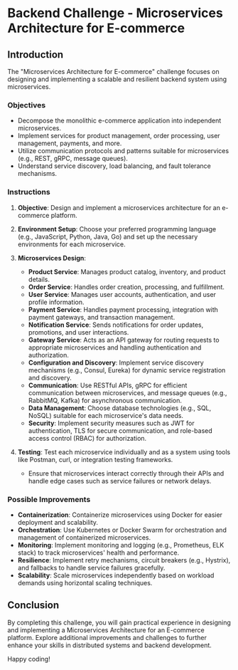 # Backend Challenge - Microservices Architecture for E-commerce

## Introduction

The "Microservices Architecture for E-commerce" challenge focuses on designing and implementing a scalable and resilient backend system using microservices.

### Objectives

- Decompose the monolithic e-commerce application into independent microservices.
- Implement services for product management, order processing, user management, payments, and more.
- Utilize communication protocols and patterns suitable for microservices (e.g., REST, gRPC, message queues).
- Understand service discovery, load balancing, and fault tolerance mechanisms.

### Instructions

1. **Objective**: Design and implement a microservices architecture for an e-commerce platform.

2. **Environment Setup**: Choose your preferred programming language (e.g., JavaScript, Python, Java, Go) and set up the necessary environments for each microservice.

3. **Microservices Design**:
    - **Product Service**: Manages product catalog, inventory, and product details.
    - **Order Service**: Handles order creation, processing, and fulfillment.
    - **User Service**: Manages user accounts, authentication, and user profile information.
    - **Payment Service**: Handles payment processing, integration with payment gateways, and transaction management.
    - **Notification Service**: Sends notifications for order updates, promotions, and user interactions.
    - **Gateway Service**: Acts as an API gateway for routing requests to appropriate microservices and handling authentication and authorization.
    - **Configuration and Discovery**: Implement service discovery mechanisms (e.g., Consul, Eureka) for dynamic service registration and discovery.
    - **Communication**: Use RESTful APIs, gRPC for efficient communication between microservices, and message queues (e.g., RabbitMQ, Kafka) for asynchronous communication.
    - **Data Management**: Choose database technologies (e.g., SQL, NoSQL) suitable for each microservice's data needs.
    - **Security**: Implement security measures such as JWT for authentication, TLS for secure communication, and role-based access control (RBAC) for authorization.

4. **Testing**: Test each microservice individually and as a system using tools like Postman, curl, or integration testing frameworks.
    - Ensure that microservices interact correctly through their APIs and handle edge cases such as service failures or network delays.

### Possible Improvements

- **Containerization**: Containerize microservices using Docker for easier deployment and scalability.
- **Orchestration**: Use Kubernetes or Docker Swarm for orchestration and management of containerized microservices.
- **Monitoring**: Implement monitoring and logging (e.g., Prometheus, ELK stack) to track microservices' health and performance.
- **Resilience**: Implement retry mechanisms, circuit breakers (e.g., Hystrix), and fallbacks to handle service failures gracefully.
- **Scalability**: Scale microservices independently based on workload demands using horizontal scaling techniques.

## Conclusion

By completing this challenge, you will gain practical experience in designing and implementing a Microservices Architecture for an E-commerce platform. Explore additional improvements and challenges to further enhance your skills in distributed systems and backend development.

Happy coding!